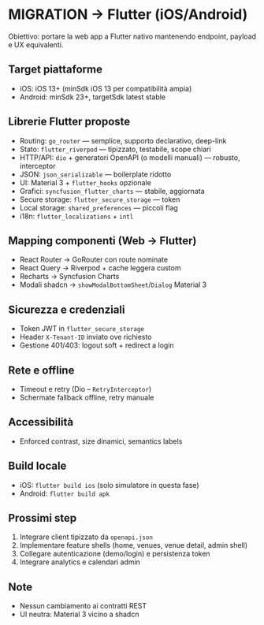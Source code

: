 # MIGRATION → Flutter (iOS/Android)

Obiettivo: portare la web app a Flutter nativo mantenendo endpoint, payload e UX equivalenti.

## Target piattaforme
- iOS: iOS 13+ (minSdk iOS 13 per compatibilità ampia)
- Android: minSdk 23+, targetSdk latest stable

## Librerie Flutter proposte
- Routing: `go_router` — semplice, supporto declarativo, deep-link
- Stato: `flutter_riverpod` — tipizzato, testabile, scope chiari
- HTTP/API: `dio` + generatori OpenAPI (o modelli manuali) — robusto, interceptor
- JSON: `json_serializable` — boilerplate ridotto
- UI: Material 3 + `flutter_hooks` opzionale
- Grafici: `syncfusion_flutter_charts` — stabile, aggiornata
- Secure storage: `flutter_secure_storage` — token
- Local storage: `shared_preferences` — piccoli flag
- i18n: `flutter_localizations` + `intl`

## Mapping componenti (Web → Flutter)
- React Router → GoRouter con route nominate
- React Query → Riverpod + cache leggera custom
- Recharts → Syncfusion Charts
- Modali shadcn → `showModalBottomSheet`/`Dialog` Material 3

## Sicurezza e credenziali
- Token JWT in `flutter_secure_storage`
- Header `X-Tenant-ID` inviato ove richiesto
- Gestione 401/403: logout soft + redirect a login

## Rete e offline
- Timeout e retry (Dio – `RetryInterceptor`)
- Schermate fallback offline, retry manuale

## Accessibilità
- Enforced contrast, size dinamici, semantics labels

## Build locale
- iOS: `flutter build ios` (solo simulatore in questa fase)
- Android: `flutter build apk`

## Prossimi step
1. Integrare client tipizzato da `openapi.json`
2. Implementare feature shells (home, venues, venue detail, admin shell)
3. Collegare autenticazione (demo/login) e persistenza token
4. Integrare analytics e calendari admin

## Note
- Nessun cambiamento ai contratti REST
- UI neutra: Material 3 vicino a shadcn
